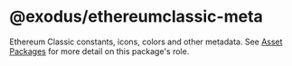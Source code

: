 # @exodus/ethereumclassic-meta

Ethereum Classic constants, icons, colors and other metadata. See [Asset Packages](../../docs/asset-packages.md) for more detail on this package's role.
